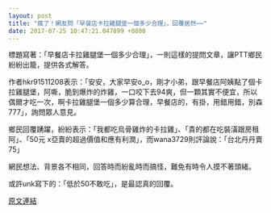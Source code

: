 ```yaml
---
layout: post
title: "瘋了！網友問「早餐店卡拉雞腿堡一個多少合理」，回覆居然⋯⋯"
date: 2017-07-25 10:47:21.047899 +0800
---
```


標題寫著：「早餐店卡拉雞腿堡一個多少合理」，一則這樣的提問文章，讓PTT鄉民紛紛出籠，提供各式解答。

作者hkr91511208表示：「安安，大家早安o_o，剛才小弟，跟早餐店阿姨點了個卡拉雞腿堡，阿嘶，脆到爆炸的炸雞，一口咬下去94爽，但一顆其實不便宜，所以偶爾才吃一次，啊卡拉雞腿堡一個多少算合理，早餐店的，有掛，用錯用錯，別森777」，詢問眾人意見。

鄉民回覆踴躍，紛紛表示：「我都吃烏骨雞炸的卡拉雞」、「貴的都在吃裝潢跟房租阿」、「50元 x亞賣的超過價值和應有利潤」，而wana3729則評論說：「台北丹丹賣75」

網民想法、背景各不相同，回答時而紛亂時而搞怪，難免有時令人摸不著頭緒。

或許unk寫下的：「低於50不敢吃」，是最認真的回覆。

<a href = "https://www.ptt.cc/bbs/Gossiping/M.1500939494.A.0F9.html">原文連結</a>


